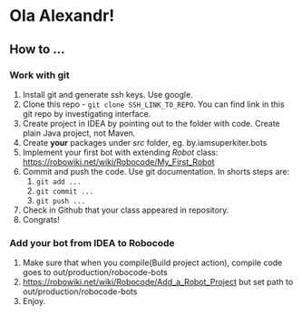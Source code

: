 # Ola Alexandr!

## How to ...

### Work with git

1. Install git and generate ssh keys. Use google.
2. Clone this repo - `git clone SSH_LINK_TO_REPO`. You can find link in this git repo by investigating interface.
3. Create project in IDEA by pointing out to the folder with code. Create plain Java project, not Maven.
4. Create __your__ packages under *src* folder, eg. by.iamsuperkiter.bots 
5. Implement your first bot with extending *Robot* class: https://robowiki.net/wiki/Robocode/My_First_Robot
6. Commit and push the code. Use git documentation. In shorts steps are:
   1. `git add ...`
   2. `git commit ...`
   3. `git push ...`
7. Check in Github that your class appeared in repository.
8. Congrats!

### Add your bot from IDEA to Robocode

1. Make sure that when you compile(Build project action), compile code goes to out/production/robocode-bots 
2. https://robowiki.net/wiki/Robocode/Add_a_Robot_Project but set path to out/production/robocode-bots
3. Enjoy.




